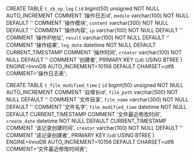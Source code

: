 

CREATE TABLE `t_zb_op_log` (
  `id` bigint(50) unsigned NOT NULL AUTO_INCREMENT COMMENT '操作日志id',
  `module` varchar(100) NOT NULL DEFAULT '' COMMENT '操作模块',
  `content` varchar(300) NOT NULL DEFAULT '' COMMENT '操作内容',
  `ip` varchar(100) NOT NULL DEFAULT '' COMMENT '操作iP地址',
  `result` varchar(100) NOT NULL DEFAULT '' COMMENT '操作结果',
  `log_date` datetime NOT NULL DEFAULT CURRENT_TIMESTAMP COMMENT '操作时间',
  `creator` varchar(100) NOT NULL DEFAULT '' COMMENT '创建者',
  PRIMARY KEY (`id`) USING BTREE
) ENGINE=InnoDB AUTO_INCREMENT=10156 DEFAULT CHARSET=utf8 COMMENT='操作日志表';

CREATE TABLE `t_file_modified_time` (
  `id` bigint(50) unsigned NOT NULL AUTO_INCREMENT COMMENT '自增长id',
  `file_path` varchar(500) NOT NULL DEFAULT '' COMMENT '文件目录',
  `file_name` varchar(300) NOT NULL DEFAULT '' COMMENT '文件名字',
  `file_modified_time` datetime NOT NULL DEFAULT CURRENT_TIMESTAMP COMMENT '文件最近修改时间',
  `create_date` datetime NOT NULL DEFAULT CURRENT_TIMESTAMP COMMENT '该记录创建时间',
  `creator` varchar(100) NOT NULL DEFAULT '' COMMENT '该记录创建者',
  PRIMARY KEY (`id`) USING BTREE
) ENGINE=InnoDB AUTO_INCREMENT=10156 DEFAULT CHARSET=utf8 COMMENT='文件最近修改时间表';